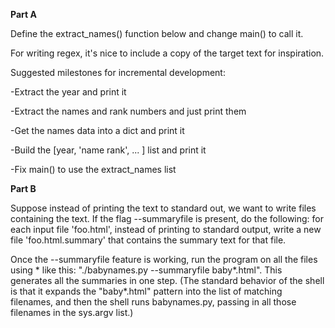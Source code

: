 **Part A**

Define the extract_names() function below and change main()
to call it.

For writing regex, it's nice to include a copy of the target
text for inspiration.

Suggested milestones for incremental development:

 -Extract the year and print it

 -Extract the names and rank numbers and just print them

 -Get the names data into a dict and print it

 -Build the [year, 'name rank', ... ] list and print it

 -Fix main() to use the extract_names list

**Part B**

Suppose instead of printing the text to standard out, we want to write files containing the text.
If the flag --summaryfile is present, do the following:
for each input file 'foo.html',
instead of printing to standard output, write a new file 'foo.html.summary' 
that contains the summary text for that file.

Once the --summaryfile feature is working, run the program on all the 
files using * like this: "./babynames.py --summaryfile baby*.html".
This generates all the summaries in one step.
(The standard behavior of the shell is that it expands the "baby*.html"
pattern into the list of matching filenames, and then the shell runs babynames.py,
passing in all those filenames in the sys.argv list.)